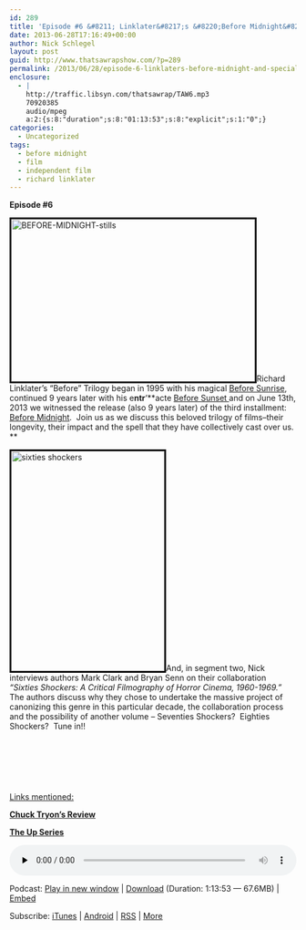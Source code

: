 ```yaml
---
id: 289
title: 'Episode #6 &#8211; Linklater&#8217;s &#8220;Before Midnight&#8221; and Special Guests Mark Clark &#038; Bryan Senn on their book &#8220;Sixties Shockers&#8221;'
date: 2013-06-28T17:16:49+00:00
author: Nick Schlegel
layout: post
guid: http://www.thatsawrapshow.com/?p=289
permalink: /2013/06/28/episode-6-linklaters-before-midnight-and-special-guests-mark-clark-bryan-senn-on-their-book-sixties-shockers/
enclosure:
  - |
    http://traffic.libsyn.com/thatsawrap/TAW6.mp3
    70920385
    audio/mpeg
    a:2:{s:8:"duration";s:8:"01:13:53";s:8:"explicit";s:1:"0";}
categories:
  - Uncategorized
tags:
  - before midnight
  - film
  - independent film
  - richard linklater
---
```

**Episode #6**

[<img class="alignleft  wp-image-290" style="border-width: 3px; border-color: black; border-style: solid;" alt="BEFORE-MIDNIGHT-stills" src="http://www.thatsawrapshow.com/wp-content/uploads/2013/06/BEFORE-MIDNIGHT-stills.jpg" width="428" height="285" srcset="http://www.thatsawrapshow.com/wp-content/uploads/2013/06/BEFORE-MIDNIGHT-stills.jpg 980w, http://www.thatsawrapshow.com/wp-content/uploads/2013/06/BEFORE-MIDNIGHT-stills-300x199.jpg 300w, http://www.thatsawrapshow.com/wp-content/uploads/2013/06/BEFORE-MIDNIGHT-stills-450x300.jpg 450w" sizes="(max-width: 428px) 100vw, 428px" />](http://www.thatsawrapshow.com/wp-content/uploads/2013/06/BEFORE-MIDNIGHT-stills.jpg)Richard Linklater&#8217;s &#8220;Before&#8221; Trilogy began in 1995 with his magical <a href="http://en.wikipedia.org/wiki/Before_Sunrise" target="_blank">Before Sunrise</a>, continued 9 years later with his e**ntr**&#8216;**acte <a href="http://en.wikipedia.org/wiki/Before_Sunset" target="_blank">Before Sunset </a>and on June 13th, 2013 we witnessed the release (also 9 years later) of the third installment: <a href="http://en.wikipedia.org/wiki/Before_Midnight_(film)" target="_blank">Before Midnight</a>.  Join us as we discuss this beloved trilogy of films&#8211;their longevity, their impact and the spell that they have collectively cast over us.  
** 

[<img class="alignright  wp-image-293" style="border: 3px solid black;" alt="sixties shockers" src="http://www.thatsawrapshow.com/wp-content/uploads/2013/06/sixties-shockers.jpg" width="269" height="386" srcset="http://www.thatsawrapshow.com/wp-content/uploads/2013/06/sixties-shockers.jpg 600w, http://www.thatsawrapshow.com/wp-content/uploads/2013/06/sixties-shockers-209x300.jpg 209w" sizes="(max-width: 269px) 100vw, 269px" />](http://www.thatsawrapshow.com/wp-content/uploads/2013/06/sixties-shockers.jpg)And, in segment two, Nick interviews authors Mark Clark and Bryan Senn on their collaboration _&#8220;Sixties Shockers: A Critical Filmography of Horror Cinema, 1960-1969.&#8221;_  The authors discuss why they chose to undertake the massive project of canonizing this genre in this particular decade, the collaboration process and the possibility of another volume &#8211; Seventies Shockers?  Eighties Shockers?  Tune in!!

&nbsp;

&nbsp;

&nbsp;

<span style="text-decoration: underline;">Links mentioned:</span>



[**Chuck Tryon&#8217;s Review**](http://www.chutry.wordherders.net/wp/?p=3660)

[**The Up Series**](http://www.chutry.wordherders.net/wp/?p=3660)



<div class="powerpress_player" id="powerpress_player_246">
  <audio class="wp-audio-shortcode" id="audio-289-6" preload="none" style="width: 100%;" controls="controls"><source type="audio/mpeg" src="http://media.blubrry.com/thatsawrap/p/traffic.libsyn.com/thatsawrap/TAW6.mp3?_=6" /><a href="http://media.blubrry.com/thatsawrap/p/traffic.libsyn.com/thatsawrap/TAW6.mp3">http://media.blubrry.com/thatsawrap/p/traffic.libsyn.com/thatsawrap/TAW6.mp3</a></audio>
</div>

<p class="powerpress_links powerpress_links_mp3">
  Podcast: <a href="http://media.blubrry.com/thatsawrap/p/traffic.libsyn.com/thatsawrap/TAW6.mp3" class="powerpress_link_pinw" target="_blank" title="Play in new window" onclick="return powerpress_pinw('http://www.thatsawrapshow.com/?powerpress_pinw=289-podcast');" rel="nofollow">Play in new window</a> | <a href="http://media.blubrry.com/thatsawrap/p/traffic.libsyn.com/thatsawrap/TAW6.mp3" class="powerpress_link_d" title="Download" rel="nofollow" download="TAW6.mp3">Download</a> (Duration: 1:13:53 &#8212; 67.6MB) | <a href="#" class="powerpress_link_e" title="Embed" onclick="return powerpress_show_embed('289-podcast');" rel="nofollow">Embed</a>
</p>

<p class="powerpress_embed_box" id="powerpress_embed_289-podcast" style="display: none;">
  <input id="powerpress_embed_289-podcast_t" type="text" value="<iframe width=&quot;320&quot; height=&quot;30&quot; src=&quot;http://www.thatsawrapshow.com/?powerpress_embed=289-podcast&amp;powerpress_player=mediaelement-audio&quot; frameborder=&quot;0&quot; scrolling=&quot;no&quot;></iframe>" onclick="javascript: this.select();" onfocus="javascript: this.select();" style="width: 70%;" readOnly />
</p>

<p class="powerpress_links powerpress_subscribe_links">
  Subscribe: <a href="https://itunes.apple.com/us/podcast/thats-a-wrap!/id638015669?mt=2&ls=1" class="powerpress_link_subscribe powerpress_link_subscribe_itunes" title="Subscribe on iTunes" rel="nofollow">iTunes</a> | <a href="http://subscribeonandroid.com/www.thatsawrapshow.com/feed/podcast/" class="powerpress_link_subscribe powerpress_link_subscribe_android" title="Subscribe on Android" rel="nofollow">Android</a> | <a href="http://www.thatsawrapshow.com/feed/podcast/" class="powerpress_link_subscribe powerpress_link_subscribe_rss" title="Subscribe via RSS" rel="nofollow">RSS</a> | <a href="http://www.thatsawrapshow.com/subscribe-to-podcast/" class="powerpress_link_subscribe powerpress_link_subscribe_more" title="More" rel="nofollow">More</a>
</p>

<!--powerpress_player-->